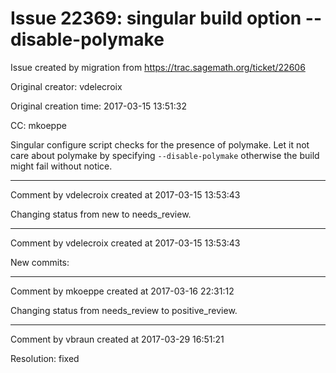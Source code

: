 # Issue 22369: singular build option --disable-polymake

Issue created by migration from https://trac.sagemath.org/ticket/22606

Original creator: vdelecroix

Original creation time: 2017-03-15 13:51:32

CC:  mkoeppe

Singular configure script checks for the presence of polymake. Let it not care about polymake by specifying `--disable-polymake` otherwise the build might fail without notice.


---

Comment by vdelecroix created at 2017-03-15 13:53:43

Changing status from new to needs_review.


---

Comment by vdelecroix created at 2017-03-15 13:53:43

New commits:


---

Comment by mkoeppe created at 2017-03-16 22:31:12

Changing status from needs_review to positive_review.


---

Comment by vbraun created at 2017-03-29 16:51:21

Resolution: fixed
